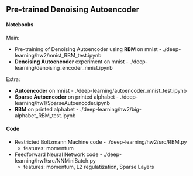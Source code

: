 ## Pre-trained Denoising Autoencoder

#### Notebooks
Main:
- Pre-training of Denoising Autoencoder using **RBM** on mnist - ./deep-learning/hw2/mnist_RBM_test.ipynb
- **Denoising Autoencoder** experiment on mnist - ./deep-learning/denoising_encoder_mnist.ipynb

Extra:
- **Autoencoder** on mnist - ./deep-learning/autoencoder_mnist_test.ipynb
- **Sparse Autoencoder** on printed alphabet - ./deep-learning/hw1/SparseAutoencoder.ipynb
- **RBM** on printed alphabet - ./deep-learning/hw2/big-alphabet_RBM_test.ipynb

#### Code
- Restricted Boltzmann Machine code - ./deep-learning/hw2/src/RBM.py
    * features: momentum
- Feedforward Neural Network code - ./deep-learning/hw1/src/NNMiniBatch.py
    * features: momentum, L2 regulatization, Sparse Layers